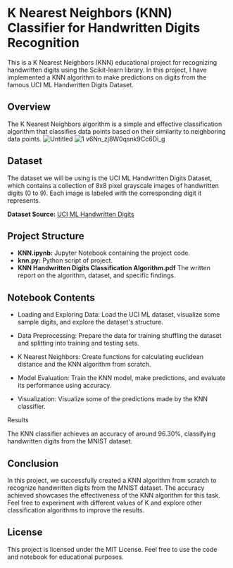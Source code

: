 # K Nearest Neighbors (KNN) Classifier for Handwritten Digits Recognition

This is a K Nearest Neighbors (KNN) educational project for recognizing handwritten digits using the Scikit-learn library. In this project, I have implemented a KNN algorithm to make predictions on digits from the famous UCI ML Handwritten Digits Dataset.

## Overview

The K Nearest Neighbors algorithm is a simple and effective classification algorithm that classifies data points based on their similarity to neighboring data points. 
![Untitled](https://github.com/katwhite11/KNN_Handwritten_Images/assets/119902118/97fcfe76-0c97-41d0-a52d-a0fcb5814c77)
![1 v6Nn_zj8W0qsnk9Cc6Di_g](https://github.com/katwhite11/KNN_Handwritten_Images/assets/119902118/71a2df4e-4c5b-4d6b-bcb6-c6440a960364)



## Dataset

The dataset we will be using is the UCI ML Handwritten Digits Dataset, which contains a collection of 8x8 pixel grayscale images of handwritten digits (0 to 9). Each image is labeled with the corresponding digit it represents.

__Dataset Source:__ [UCI ML Handwritten Digits](https://archive.ics.uci.edu/dataset/80/optical+recognition+of+handwritten+digits)


## Project Structure

- __KNN.ipynb:__ Jupyter Notebook containing the project code.
- __knn.py:__ Python script of project.
-  __KNN Handwritten Digits Classification Algorithm.pdf__ The written report on the algorithm, dataset, and specific findings. 

## Notebook Contents

- Loading and Exploring Data: Load the UCI ML dataset, visualize some sample digits, and explore the dataset's structure.

- Data Preprocessing: Prepare the data for training shuffling the dataset and splitting into training and testing sets.

- K Nearest Neighbors: Create functions for calculating euclidean distance and the KNN algorithm from scratch.

- Model Evaluation: Train the KNN model, make predictions, and evaluate its performance using accuracy.

- Visualization: Visualize some of the predictions made by the KNN classifier.

Results

The KNN classifier achieves an accuracy of around 96.30%, classifying handwritten digits from the MNIST dataset.

## Conclusion

In this project, we successfully created a KNN algorithm from scratch to recognize handwritten digits from the MNIST dataset. The accuracy achieved showcases the effectiveness of the KNN algorithm for this task. Feel free to experiment with different values of K and explore other classification algorithms to improve the results.

## License

This project is licensed under the MIT License. Feel free to use the code and notebook for educational purposes.
